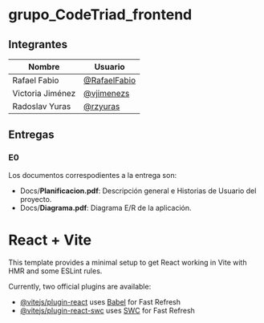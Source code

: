 # grupo_CodeTriad_frontend

## Integrantes

| Nombre | Usuario |
| -- | -- |
| Rafael Fabio | [@RafaelFabio](https://www.github.com/RafaelFabio)|
| Victoria Jiménez | [@vjimenezs](https://www.github.com/vjimenezs) |
| Radoslav Yuras | [@rzyuras](https://www.github.com/rzyuras)|

## Entregas

### E0

Los documentos correspodientes a la entrega son:

* Docs/**Planificacion.pdf**: Descripción general e Historias de Usuario del proyecto.
* Docs/**Diagrama.pdf**: Diagrama E/R de la aplicación.

# React + Vite

This template provides a minimal setup to get React working in Vite with HMR and some ESLint rules.

Currently, two official plugins are available:

- [@vitejs/plugin-react](https://github.com/vitejs/vite-plugin-react/blob/main/packages/plugin-react/README.md) uses [Babel](https://babeljs.io/) for Fast Refresh
- [@vitejs/plugin-react-swc](https://github.com/vitejs/vite-plugin-react-swc) uses [SWC](https://swc.rs/) for Fast Refresh